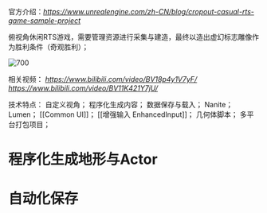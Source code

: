 官方介绍：*https://www.unrealengine.com/zh-CN/blog/cropout-casual-rts-game-sample-project* 

俯视角休闲RTS游戏，需要管理资源进行采集与建造，最终以造出虚幻标志雕像作为胜利条件（奇观胜利）；

![700](https://pic-1315225359.cos.ap-shanghai.myqcloud.com/20241019153204.png)



相关视频：
	*https://www.bilibili.com/video/BV18p4y1V7yF/*
	*https://www.bilibili.com/video/BV11K421Y7jU/*

技术特点：
	自定义视角；
	程序化生成内容；
	数据保存与载入；
	Nanite；
	Lumen；
	[[Common UI]]；
	[[增强输入 EnhancedInput]]；
	几何体脚本；
	多平台打包项目；

# 程序化生成地形与Actor

# 自动化保存

